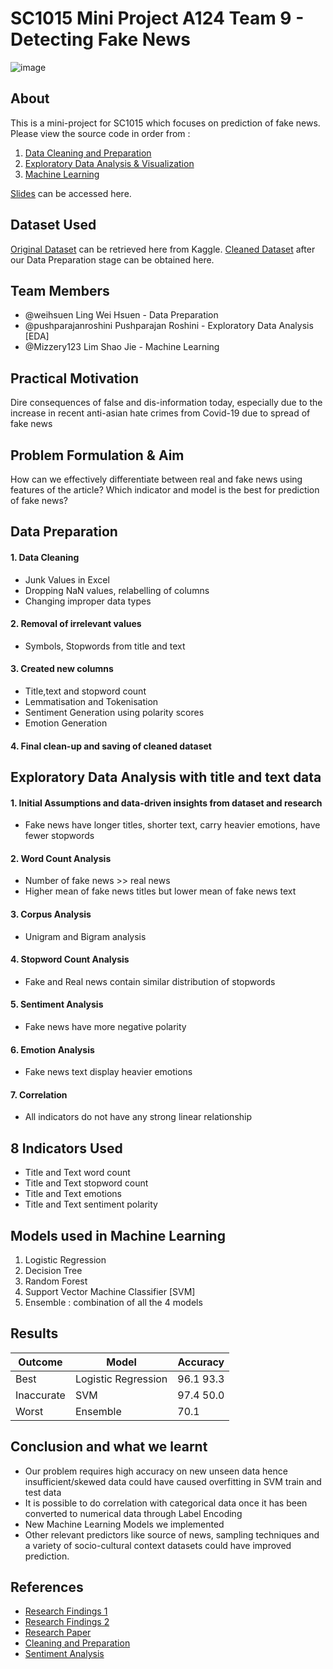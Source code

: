 # SC1015 Mini Project A124 Team 9 - Detecting Fake News
![image](https://user-images.githubusercontent.com/41039452/233805482-b8e6ebb2-7c03-4af3-900e-36abadd03517.png)

## About 
This is a mini-project for SC1015 which focuses on prediction of fake news. Please view the source code in order from : 
1. [Data Cleaning and Preparation](https://github.com/Mizzery123/Mini-Project/blob/main/Notebooks/Data%20Cleaning.ipynb)
2. [Exploratory Data Analysis & Visualization](https://github.com/Mizzery123/Mini-Project/blob/main/Notebooks/Exploratory%20Data%20Analysis%20%26%20Visualization.ipynb)
3. [Machine Learning](https://github.com/Mizzery123/Mini-Project/blob/main/Notebooks/Machine%20Learning.ipynb)

[Slides](https://github.com/Mizzery123/Mini-Project/blob/main/Slides/dsai%20slides%20team%209%20pdf%20updated.pdf) can be accessed here.
   
  
## Dataset Used
 [Original Dataset](https://www.kaggle.com/datasets/saurabhshahane/fake-news-classification) can be retrieved here from Kaggle.
 [Cleaned Dataset](https://github.com/Mizzery123/Mini-Project/tree/main/Dataset) after our Data Preparation stage can be obtained here.


## Team Members 
- @weihsuen Ling Wei Hsuen - Data Preparation 
- @pushparajanroshini Pushparajan Roshini - Exploratory Data Analysis [EDA]
- @Mizzery123 Lim Shao Jie - Machine Learning 

## Practical Motivation
Dire consequences of false and dis-information today, especially due to the increase in recent anti-asian hate crimes from Covid-19 due to spread of fake news

## Problem Formulation & Aim
How can we effectively differentiate between real and fake news using features of the article?
Which indicator and model is the best for prediction of fake news?

## Data Preparation
#### 1. Data Cleaning 
- Junk Values in Excel 
- Dropping NaN values, relabelling of columns 
- Changing improper data types 
#### 2. Removal of irrelevant values 
- Symbols, Stopwords from title and text 
#### 3. Created new columns 
- Title,text and stopword count
- Lemmatisation and Tokenisation 
- Sentiment Generation using polarity scores 
- Emotion Generation 
#### 4. Final clean-up and saving of cleaned dataset

## Exploratory Data Analysis with title and text data
#### 1. Initial Assumptions and data-driven insights from dataset and research 
- Fake news have longer titles, shorter text, carry heavier emotions, have fewer stopwords 
#### 2. Word Count Analysis 
- Number of fake news >> real news 
- Higher mean of fake news titles but lower mean of fake news text
#### 3. Corpus Analysis 
- Unigram and Bigram analysis 
#### 4. Stopword Count Analysis
- Fake and Real news contain similar distribution of stopwords
#### 5. Sentiment Analysis
- Fake news have more negative polarity
#### 6. Emotion Analysis
- Fake news text display heavier emotions
#### 7. Correlation
- All indicators do not have any strong linear relationship

## 8 Indicators Used 
- Title and Text word count 
- Title and Text stopword count
- Title and Text emotions
- Title and Text sentiment polarity

##  Models used in Machine Learning
1. Logistic Regression
2. Decision Tree
3. Random Forest
4. Support Vector Machine Classifier [SVM]
5. Ensemble : combination of all the 4 models

##  Results
| Outcome    | Model            | Accuracy  |
| ---------- | --------------------- | --------- |
| Best       | Logistic Regression   | 96.1  93.3|
| Inaccurate | SVM                   | 97.4  50.0|
| Worst      | Ensemble              | 70.1      |


## Conclusion and what we learnt 
- Our problem requires high accuracy on new unseen data hence insufficient/skewed data could have caused overfitting in SVM train and test data 
- It is possible to do correlation with categorical data once it has been converted to numerical data through Label Encoding
- New Machine Learning Models we implemented
- Other relevant predictors like source of news, sampling techniques and a variety of socio-cultural context datasets could have  improved prediction.

## References 
- [Research Findings 1](https://arxiv.org/pdf/1703.09398.pdf)
- [Research Findings 2](https://towardsdatascience.com/fake-news-detector-with-deep-learning-approach-part-i-eda-757f5c052)
- [Research Paper](https://dr.ntu.edu.sg/bitstream/10356/147544/2/FYP%20-%20Elbert%20Widjaja%20-%20Fake%20News%20Detection%20using%20Social%20Media%20Data.pdf) 
- [Cleaning and Preparation](https://www.dataquest.io/blog/how-to-clean-and-prepare-your-data-for-analysis/)
- [Sentiment Analysis](https://www.kirenz.com/post/2021-12-11-text-mining-and-sentiment-analysis-with-nltk-and-pandas-in-python/text-mining-and-sentiment-analysis-with-nltk-and-pandas-in-python/)

